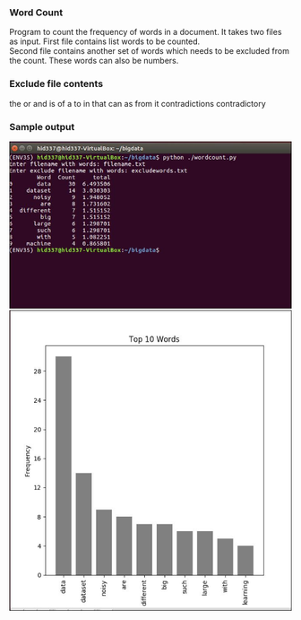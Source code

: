 ### Word Count ###
Program to count the frequency of words in a document. It takes two files as input. First file contains list words to be counted.  
Second file contains another set of words which needs to be excluded from the count. These words can also be numbers.

### Exclude file contents ###
the or and is of a to  in that can as from it contradictions contradictory
 
### Sample output ###

<p align="center">
  <img src="wordcount1.JPG" width="1000"/>
  <img src="wordcountbarchart.JPG" width="1000"/>
</p>


